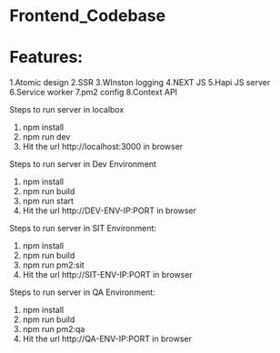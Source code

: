 # Frontend_Codebase
# Features:

1.Atomic design
2.SSR
3.WInston logging
4.NEXT JS
5.Hapi JS server
6.Service worker
7.pm2 config
8.Context API

Steps to run server in localbox

1. npm install
2. npm run dev
3. Hit the url http://localhost:3000 in browser


Steps to run server in Dev Environment

1. npm install
2. npm run build
3. npm run start
4. Hit the url http://DEV-ENV-IP:PORT in browser

Steps to run server in SIT Environment: 

1. npm install
2. npm run build
3. npm run pm2:sit
3. Hit the url http://SIT-ENV-IP:PORT in browser

Steps to run server in QA Environment: 

1. npm install
2. npm run build
3. npm run pm2:qa
3. Hit the url http://QA-ENV-IP:PORT in browser
